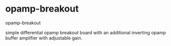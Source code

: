 # opamp-breakout
opamp-breakout

simple differential opamp breakout board with an additional inverting opamp buffer amplifier with adjustable gain.
